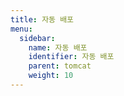```yaml
---
title: 자동 배포
menu:
  sidebar:
    name: 자동 배포
    identifier: 자동 배포
    parent: tomcat
    weight: 10
---
```


